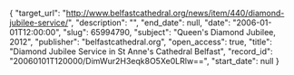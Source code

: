 {
  "target_url": "http://www.belfastcathedral.org/news/item/440/diamond-jubilee-service/", 
  "description": "", 
  "end_date": null, 
  "date": "2006-01-01T12:00:00", 
  "slug": 65994790, 
  "subject": "Queen's Diamond Jubilee, 2012", 
  "publisher": "belfastcathedral.org", 
  "open_access": true, 
  "title": "Diamond Jubilee Service in St Anne's Cathedral Belfast", 
  "record_id": "20060101T120000/DimWur2H3eqk8O5Xe0LRlw==", 
  "start_date": null
}

